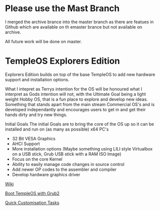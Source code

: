 # Please use the Mast Branch
I merged the archive brance into the master branch as there are featues in Github which are available on th emaster brance but not available on archive.

All future work will be done on master.

# TempleOS Explorers Edition

Explorers Edition builds on top of the base TempleOS to add new hardware support and installation options. 

What I intepret as Terrys intention for the OS will be honoured what I interpret as Gods intention will not, with the Ultimate Goal being a light weight Hobby OS, that is a fun place to explore and develop new ideas. Something that stands apart from the main stream Commercial OS's and is developed independantly and encourages users to get in and get their hands dirty and try new things.

Initial Goals
The initial Goals are to bring the core of the OS up so it can be installed and run on (as many as possible) x64 PC's

* 32 Bit VESA Graphics
* AHCI Support
* More installation options (Maybe something using LILI style Virtualbox on a USB stick, Grub USB stick with a RAM ISO Image)
* Focus on the core Kernel
* Ability to easily manage code changes in source control
* Add newer OP codes to the assembler and compiler 
* Develop hardware graphics driver

[Wiki](https://github.com/Slapparoo/TempleOS-EE/wiki)

[Boot TempleOS with Grub2](https://github.com/Slapparoo/TempleOS-EE/wiki/Boot-TempleOS-with-Grub2)

[Quick Customisation Tasks](https://github.com/Slapparoo/TempleOS-EE/wiki/Quick-Customisation-Tasks)
